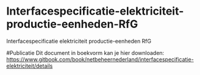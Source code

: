 # Interfacespecificatie-elektriciteit-productie-eenheden-RfG
Interfacespecificatie elektriciteit productie-eenheden RfG

#Publicatie
Dit document in boekvorm kan je hier downloaden:
https://www.gitbook.com/book/netbeheernederland/interfacespecificatie-elektriciteit/details


